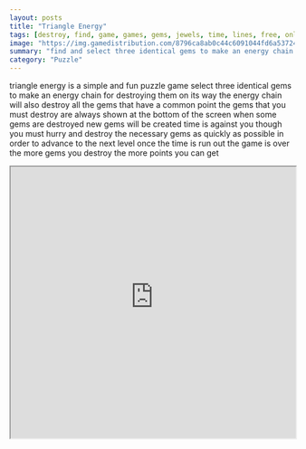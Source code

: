 ```yaml
---
layout: posts
title: "Triangle Energy"
tags: [destroy, find, game, games, gems, jewels, time, lines, free, online, games, oyna, game, free, games, play, play, games]
image: "https://img.gamedistribution.com/8796ca8ab0c44c6091044fd6a537245d.jpg"
summary: "find and select three identical gems to make an energy chain for destroying them  free online games oyna game free games play play games"
category: "Puzzle"
---
```


triangle energy is a simple and fun puzzle game select three identical gems to make an energy chain for destroying them on its way the energy chain will also destroy all the gems that have a common point the gems that you must destroy are always shown at the bottom of the screen when some gems are destroyed new gems will be created time is against you though you must hurry and destroy the necessary gems as quickly as possible in order to advance to the next level once the time is run out the game is over the more gems you destroy the more points you can get

<iframe width="100%" height="480px;" src="https://html5.gamedistribution.com/8796ca8ab0c44c6091044fd6a537245d/"></iframe>